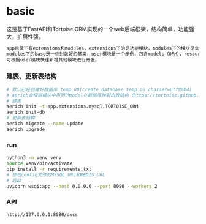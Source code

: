 # basic

这是基于FastAPI和Tortoise ORM实现的一个web后端框架，结构简单，功能强大，扩展性强。

```bash
app目录下有extensions和modules，extensions下的是功能模块，modules下的模块是业务模块。
modules下的base是一些封装好的基类，user模块是一个示例，包含models（ORM），resources（接口），schemas（基于pydantic实现实例的序列化和反序列化），validations（声明枚举）。
可根据user模块快速新增其他模块进行开发。
```

### 建表、更新表结构
```bash
# 默认已经创建好数据库 temp_00(create database temp_00 charset=utf8mb4)
# aerich会根据模块中声明的model在数据库映射出表结构（https://tortoise.github.io/migration.html?h=migrate）
# 建表
aerich init -t app.extensions.mysql.TORTOISE_ORM 
aerich init-db
# 更新表结构
aerich migrate --name update
aerich upgrade
```

### run
```bash
python3 -m venv venv
source venv/bin/activate
pip install -r requirements.txt
# 修改config文件的MYSQL_URL和REDIS_URL
# 启动
uvicorn wsgi:app --host 0.0.0.0 --port 8080 --workers 2
```

### API
```bash
http://127.0.0.1:8080/docs
```